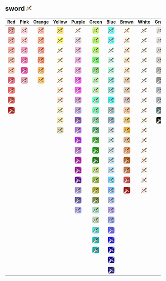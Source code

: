 ## sword ![sword](../../icons/units/sword.png)
| Red | Pink | Orange | Yellow | Purple | Green | Blue | Brown | White | Gray |
|:-:|:-:|:-:|:-:|:-:|:-:|:-:|:-:|:-:|:-:|
| ![IndianRed](../../icons/units/sword/IndianRed.png) | ![Pink](../../icons/units/sword/Pink.png) | ![LightSalmon](../../icons/units/sword/LightSalmon.png) | ![Gold](../../icons/units/sword/Gold.png) | ![Lavender](../../icons/units/sword/Lavender.png) | ![GreenYellow](../../icons/units/sword/GreenYellow.png) | ![Aqua](../../icons/units/sword/Aqua.png) | ![Cornsilk](../../icons/units/sword/Cornsilk.png) | ![White](../../icons/units/sword/White.png) | ![Gainsboro](../../icons/units/sword/Gainsboro.png) |
| ![LightCoral](../../icons/units/sword/LightCoral.png) | ![LightPink](../../icons/units/sword/LightPink.png) | ![Coral](../../icons/units/sword/Coral.png) | ![Yellow](../../icons/units/sword/Yellow.png) | ![Thistle](../../icons/units/sword/Thistle.png) | ![Chartreuse](../../icons/units/sword/Chartreuse.png) | ![Cyan](../../icons/units/sword/Cyan.png) | ![BlanchedAlmond](../../icons/units/sword/BlanchedAlmond.png) | ![Snow](../../icons/units/sword/Snow.png) | ![LightGray](../../icons/units/sword/LightGray.png) |
| ![Salmon](../../icons/units/sword/Salmon.png) | ![HotPink](../../icons/units/sword/HotPink.png) | ![Tomato](../../icons/units/sword/Tomato.png) | ![LightYellow](../../icons/units/sword/LightYellow.png) | ![Plum](../../icons/units/sword/Plum.png) | ![LawnGreen](../../icons/units/sword/LawnGreen.png) | ![LightCyan](../../icons/units/sword/LightCyan.png) | ![Bisque](../../icons/units/sword/Bisque.png) | ![HoneyDew](../../icons/units/sword/HoneyDew.png) | ![Silver](../../icons/units/sword/Silver.png) |
| ![DarkSalmon](../../icons/units/sword/DarkSalmon.png) | ![DeepPink](../../icons/units/sword/DeepPink.png) | ![OrangeRed](../../icons/units/sword/OrangeRed.png) | ![LemonChiffon](../../icons/units/sword/LemonChiffon.png) | ![Violet](../../icons/units/sword/Violet.png) | ![Lime](../../icons/units/sword/Lime.png) | ![PaleTurquoise](../../icons/units/sword/PaleTurquoise.png) | ![NavajoWhite](../../icons/units/sword/NavajoWhite.png) | ![MintCream](../../icons/units/sword/MintCream.png) | ![DarkGray](../../icons/units/sword/DarkGray.png) |
| ![LightSalmon](../../icons/units/sword/LightSalmon.png) | ![MediumVioletRed](../../icons/units/sword/MediumVioletRed.png) | ![DarkOrange](../../icons/units/sword/DarkOrange.png) | ![LightGoldenrodYellow](../../icons/units/sword/LightGoldenrodYellow.png) | ![Orchid](../../icons/units/sword/Orchid.png) | ![LimeGreen](../../icons/units/sword/LimeGreen.png) | ![Aquamarine](../../icons/units/sword/Aquamarine.png) | ![Wheat](../../icons/units/sword/Wheat.png) | ![Azure](../../icons/units/sword/Azure.png) | ![Gray](../../icons/units/sword/Gray.png) |
| ![Crimson](../../icons/units/sword/Crimson.png) | ![PaleVioletRed](../../icons/units/sword/PaleVioletRed.png) | ![Orange](../../icons/units/sword/Orange.png) | ![PapayaWhip](../../icons/units/sword/PapayaWhip.png) | ![Fuchsia](../../icons/units/sword/Fuchsia.png) | ![PaleGreen](../../icons/units/sword/PaleGreen.png) | ![Turquoise](../../icons/units/sword/Turquoise.png) | ![BurlyWood](../../icons/units/sword/BurlyWood.png) | ![AliceBlue](../../icons/units/sword/AliceBlue.png) | ![DimGray](../../icons/units/sword/DimGray.png) |
| ![Red](../../icons/units/sword/Red.png) | | | ![Moccasin](../../icons/units/sword/Moccasin.png) | ![Magenta](../../icons/units/sword/Magenta.png) | ![LightGreen](../../icons/units/sword/LightGreen.png) | ![MediumTurquoise](../../icons/units/sword/MediumTurquoise.png) | ![Tan](../../icons/units/sword/Tan.png) | ![GhostWhite](../../icons/units/sword/GhostWhite.png) | ![LightSlateGray](../../icons/units/sword/LightSlateGray.png) |
| ![FireBrick](../../icons/units/sword/FireBrick.png) | | | ![PeachPuff](../../icons/units/sword/PeachPuff.png) | ![MediumOrchid](../../icons/units/sword/MediumOrchid.png) | ![MediumSpringGreen](../../icons/units/sword/MediumSpringGreen.png) | ![DarkTurquoise](../../icons/units/sword/DarkTurquoise.png) | ![RosyBrown](../../icons/units/sword/RosyBrown.png) | ![WhiteSmoke](../../icons/units/sword/WhiteSmoke.png) | ![SlateGray](../../icons/units/sword/SlateGray.png) |
| ![DarkRed](../../icons/units/sword/DarkRed.png) | | | ![PaleGoldenrod](../../icons/units/sword/PaleGoldenrod.png) | ![MediumPurple](../../icons/units/sword/MediumPurple.png) | ![SpringGreen](../../icons/units/sword/SpringGreen.png) | ![CadetBlue](../../icons/units/sword/CadetBlue.png) | ![SandyBrown](../../icons/units/sword/SandyBrown.png) | ![SeaShell](../../icons/units/sword/SeaShell.png) | ![DarkSlateGray](../../icons/units/sword/DarkSlateGray.png) |
| | | | ![Khaki](../../icons/units/sword/Khaki.png) | ![RebeccaPurple](../../icons/units/sword/RebeccaPurple.png) | ![MediumSeaGreen](../../icons/units/sword/MediumSeaGreen.png) | ![SteelBlue](../../icons/units/sword/SteelBlue.png) | ![Goldenrod](../../icons/units/sword/Goldenrod.png) | ![Beige](../../icons/units/sword/Beige.png) | ![Black](../../icons/units/sword/Black.png) |
| | | | ![DarkKhaki](../../icons/units/sword/DarkKhaki.png) | ![BlueViolet](../../icons/units/sword/BlueViolet.png) | ![SeaGreen](../../icons/units/sword/SeaGreen.png) | ![LightSteelBlue](../../icons/units/sword/LightSteelBlue.png) | ![DarkGoldenrod](../../icons/units/sword/DarkGoldenrod.png) | ![OldLace](../../icons/units/sword/OldLace.png) | |
| | | | | ![DarkViolet](../../icons/units/sword/DarkViolet.png) | ![ForestGreen](../../icons/units/sword/ForestGreen.png) | ![PowderBlue](../../icons/units/sword/PowderBlue.png) | ![Peru](../../icons/units/sword/Peru.png) | ![FloralWhite](../../icons/units/sword/FloralWhite.png) | |
| | | | | ![DarkOrchid](../../icons/units/sword/DarkOrchid.png) | ![Green](../../icons/units/sword/Green.png) | ![LightBlue](../../icons/units/sword/LightBlue.png) | ![Chocolate](../../icons/units/sword/Chocolate.png) | ![Ivory](../../icons/units/sword/Ivory.png) | |
| | | | | ![DarkMagenta](../../icons/units/sword/DarkMagenta.png) | ![DarkGreen](../../icons/units/sword/DarkGreen.png) | ![SkyBlue](../../icons/units/sword/SkyBlue.png) | ![SaddleBrown](../../icons/units/sword/SaddleBrown.png) | ![AntiqueWhite](../../icons/units/sword/AntiqueWhite.png) | |
| | | | | ![Purple](../../icons/units/sword/Purple.png) | ![YellowGreen](../../icons/units/sword/YellowGreen.png) | ![LightSkyBlue](../../icons/units/sword/LightSkyBlue.png) | ![Sienna](../../icons/units/sword/Sienna.png) | ![Linen](../../icons/units/sword/Linen.png) | |
| | | | | ![Indigo](../../icons/units/sword/Indigo.png) | ![OliveDrab](../../icons/units/sword/OliveDrab.png) | ![DeepSkyBlue](../../icons/units/sword/DeepSkyBlue.png) | ![Brown](../../icons/units/sword/Brown.png) | ![LavenderBlush](../../icons/units/sword/LavenderBlush.png) | |
| | | | | ![SlateBlue](../../icons/units/sword/SlateBlue.png) | ![Olive](../../icons/units/sword/Olive.png) | ![DodgerBlue](../../icons/units/sword/DodgerBlue.png) | ![Maroon](../../icons/units/sword/Maroon.png) | ![MistyRose](../../icons/units/sword/MistyRose.png) | |
| | | | | ![DarkSlateBlue](../../icons/units/sword/DarkSlateBlue.png) | ![DarkOliveGreen](../../icons/units/sword/DarkOliveGreen.png) | ![CornflowerBlue](../../icons/units/sword/CornflowerBlue.png) | | | |
| | | | | ![MediumSlateBlue](../../icons/units/sword/MediumSlateBlue.png) | ![MediumAquamarine](../../icons/units/sword/MediumAquamarine.png) | ![MediumSlateBlue](../../icons/units/sword/MediumSlateBlue.png) | | | |
| | | | | | ![DarkSeaGreen](../../icons/units/sword/DarkSeaGreen.png) | ![RoyalBlue](../../icons/units/sword/RoyalBlue.png) | | | |
| | | | | | ![LightSeaGreen](../../icons/units/sword/LightSeaGreen.png) | ![Blue](../../icons/units/sword/Blue.png) | | | |
| | | | | | ![DarkCyan](../../icons/units/sword/DarkCyan.png) | ![MediumBlue](../../icons/units/sword/MediumBlue.png) | | | |
| | | | | | ![Teal](../../icons/units/sword/Teal.png) | ![DarkBlue](../../icons/units/sword/DarkBlue.png) | | | |
| | | | | | | ![Navy](../../icons/units/sword/Navy.png) | | | |
| | | | | | | ![MidnightBlue](../../icons/units/sword/MidnightBlue.png) | | | |